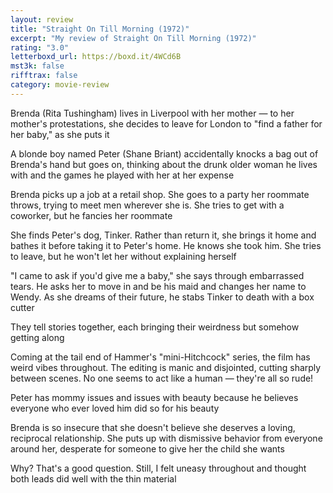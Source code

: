 ```yaml
---
layout: review
title: "Straight On Till Morning (1972)"
excerpt: "My review of Straight On Till Morning (1972)"
rating: "3.0"
letterboxd_url: https://boxd.it/4WCd6B
mst3k: false
rifftrax: false
category: movie-review
---
```


Brenda (Rita Tushingham) lives in Liverpool with her mother — to her mother's protestations, she decides to leave for London to "find a father for her baby," as she puts it

A blonde boy named Peter (Shane Briant) accidentally knocks a bag out of Brenda's hand but goes on, thinking about the drunk older woman he lives with and the games he played with her at her expense

Brenda picks up a job at a retail shop. She goes to a party her roommate throws, trying to meet men wherever she is. She tries to get with a coworker, but he fancies her roommate

She finds Peter's dog, Tinker. Rather than return it, she brings it home and bathes it before taking it to Peter's home. He knows she took him. She tries to leave, but he won't let her without explaining herself

"I came to ask if you'd give me a baby," she says through embarrassed tears. He asks her to move in and be his maid and changes her name to Wendy. As she dreams of their future, he stabs Tinker to death with a box cutter

They tell stories together, each bringing their weirdness but somehow getting along

Coming at the tail end of Hammer's "mini-Hitchcock" series, the film has weird vibes throughout. The editing is manic and disjointed, cutting sharply between scenes. No one seems to act like a human — they're all so rude!

Peter has mommy issues and issues with beauty because he believes everyone who ever loved him did so for his beauty

Brenda is so insecure that she doesn't believe she deserves a loving, reciprocal relationship. She puts up with dismissive behavior from everyone around her, desperate for someone to give her the child she wants

Why? That's a good question. Still, I felt uneasy throughout and thought both leads did well with the thin material

